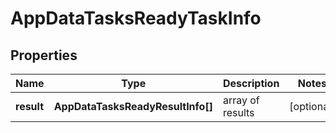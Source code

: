 # AppDataTasksReadyTaskInfo

## Properties

| Name | Type | Description | Notes |
|------------ | ------------- | ------------- | -------------|
**result** | **AppDataTasksReadyResultInfo[]** | array of results |[optional]|